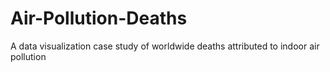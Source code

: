 # Air-Pollution-Deaths
A data visualization case study of worldwide deaths attributed to indoor air pollution
